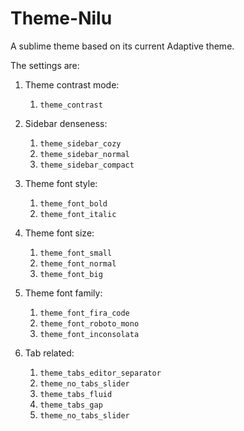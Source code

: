 # Theme-Nilu
A sublime theme based on its current Adaptive theme.

The settings are:

1. Theme contrast mode:
    1. `theme_contrast`

2. Sidebar denseness:
    1. `theme_sidebar_cozy`
    2. `theme_sidebar_normal`
    3. `theme_sidebar_compact`

3. Theme font style:
    1. `theme_font_bold`
    2. `theme_font_italic`

4. Theme font size:
    1. `theme_font_small`
    2. `theme_font_normal`
    3. `theme_font_big`

5. Theme font family:
    1. `theme_font_fira_code`
    2. `theme_font_roboto_mono`
    3. `theme_font_inconsolata`

6. Tab related:
    1. `theme_tabs_editor_separator`
    2. `theme_no_tabs_slider`
    3. `theme_tabs_fluid`
    4. `theme_tabs_gap`
    5. `theme_no_tabs_slider`
